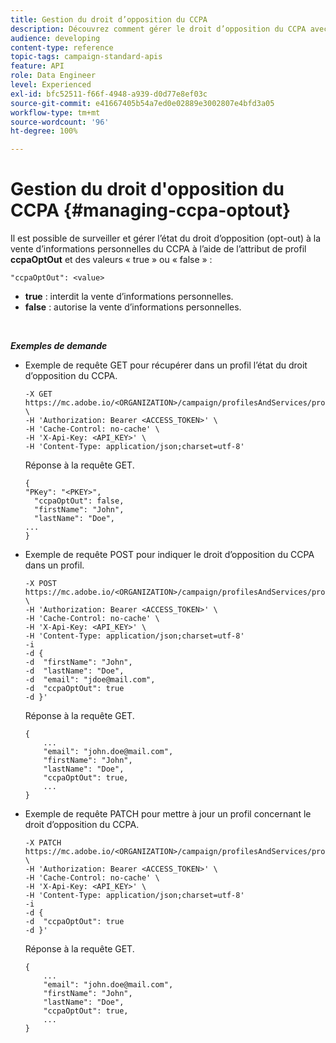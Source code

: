 ```yaml
---
title: Gestion du droit d’opposition du CCPA
description: Découvrez comment gérer le droit d’opposition du CCPA avec les API
audience: developing
content-type: reference
topic-tags: campaign-standard-apis
feature: API
role: Data Engineer
level: Experienced
exl-id: bfc52511-f66f-4948-a939-d0d77e8ef03c
source-git-commit: e41667405b54a7ed0e02889e3002807e4bfd3a05
workflow-type: tm+mt
source-wordcount: '96'
ht-degree: 100%

---
```


# Gestion du droit d&#39;opposition du CCPA {#managing-ccpa-optout}

Il est possible de surveiller et gérer l’état du droit d’opposition (opt-out) à la vente d’informations personnelles du CCPA à l’aide de l’attribut de profil **ccpaOptOut** et des valeurs « true » ou « false » :

`"ccpaOptOut": <value>`

* **true** : interdit la vente d’informations personnelles.
* **false** : autorise la vente d’informations personnelles.

<!--The “CCPA Opt-Out” attribute is only available starting 19.4. For 19.3 environments, you need to extend the Profiles resource and add a boolean field. This field will be added to the API with the chosen label. We suggest you use “Opt-Out for CCPA”.
>
>For more on this, refer to the [Managing Privacy requests documentation](../../start/using/privacy-requests.md#sale-of-personal-information-ccpa).-->

<br/>

***Exemples de demande***

* Exemple de requête GET pour récupérer dans un profil l’état du droit d’opposition du CCPA.

   ```
   -X GET https://mc.adobe.io/<ORGANIZATION>/campaign/profilesAndServices/profile/<PKEY> \
   -H 'Authorization: Bearer <ACCESS_TOKEN>' \
   -H 'Cache-Control: no-cache' \
   -H 'X-Api-Key: <API_KEY>' \
   -H 'Content-Type: application/json;charset=utf-8'
   ```

   Réponse à la requête GET.

   ```
   {
   "PKey": "<PKEY>",
     "ccpaOptOut": false,
     "firstName": "John",
     "lastName": "Doe",
   ...
   }
   ```

* Exemple de requête POST pour indiquer le droit d’opposition du CCPA dans un profil.

   ```
   -X POST https://mc.adobe.io/<ORGANIZATION>/campaign/profilesAndServices/profile/ \
   -H 'Authorization: Bearer <ACCESS_TOKEN>' \
   -H 'Cache-Control: no-cache' \
   -H 'X-Api-Key: <API_KEY>' \
   -H 'Content-Type: application/json;charset=utf-8'
   -i
   -d {
   -d  "firstName": "John",
   -d  "lastName": "Doe",
   -d  "email": "jdoe@mail.com",
   -d  "ccpaOptOut": true
   -d }'
   ```

   Réponse à la requête GET.

   ```
   {
       ...
       "email": "john.doe@mail.com",
       "firstName": "John",
       "lastName": "Doe",
       "ccpaOptOut": true,
       ...
   }
   ```

* Exemple de requête PATCH pour mettre à jour un profil concernant le droit d’opposition du CCPA.

   ```
   -X PATCH https://mc.adobe.io/<ORGANIZATION>/campaign/profilesAndServices/profile/<PKEY> \
   -H 'Authorization: Bearer <ACCESS_TOKEN>' \
   -H 'Cache-Control: no-cache' \
   -H 'X-Api-Key: <API_KEY>' \
   -H 'Content-Type: application/json;charset=utf-8'
   -i
   -d {
   -d  "ccpaOptOut": true
   -d }'
   ```

   Réponse à la requête GET.

   ```
   {
       ...
       "email": "john.doe@mail.com",
       "firstName": "John",
       "lastName": "Doe",
       "ccpaOptOut": true,
       ...
   }
   ```
